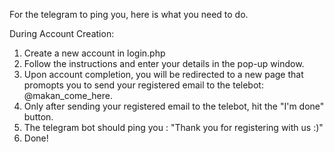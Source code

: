 For the telegram to ping you, here is what you need to do.

During Account Creation:

1. Create a new account in login.php
2. Follow the instructions and enter your details in the pop-up window.
3. Upon account completion, you will be redirected to a new page that promopts you to send your registered email to the telebot: @makan_come_here.
4. Only after sending your registered email to the telebot, hit the "I'm done" button.
5. The telegram bot should ping you : "Thank you for registering with us :)"
6. Done!
